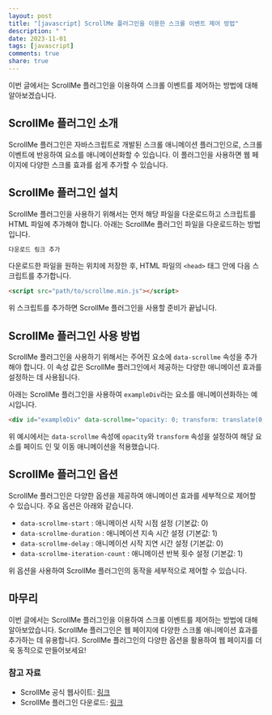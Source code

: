 ```yaml
---
layout: post
title: "[javascript] ScrollMe 플러그인을 이용한 스크롤 이벤트 제어 방법"
description: " "
date: 2023-11-01
tags: [javascript]
comments: true
share: true
---
```


이번 글에서는 ScrollMe 플러그인을 이용하여 스크롤 이벤트를 제어하는 방법에 대해 알아보겠습니다.

## ScrollMe 플러그인 소개

ScrollMe 플러그인은 자바스크립트로 개발된 스크롤 애니메이션 플러그인으로, 스크롤 이벤트에 반응하여 요소를 애니메이션화할 수 있습니다. 이 플러그인을 사용하면 웹 페이지에 다양한 스크롤 효과를 쉽게 추가할 수 있습니다.

## ScrollMe 플러그인 설치

ScrollMe 플러그인을 사용하기 위해서는 먼저 해당 파일을 다운로드하고 스크립트를 HTML 파일에 추가해야 합니다. 아래는 ScrollMe 플러그인 파일을 다운로드하는 방법입니다.

```markdown
다운로드 링크 추가
```

다운로드한 파일을 원하는 위치에 저장한 후, HTML 파일의 `<head>` 태그 안에 다음 스크립트를 추가합니다.

```html
<script src="path/to/scrollme.min.js"></script>
```

위 스크립트를 추가하면 ScrollMe 플러그인을 사용할 준비가 끝납니다.

## ScrollMe 플러그인 사용 방법

ScrollMe 플러그인을 사용하기 위해서는 주어진 요소에 `data-scrollme` 속성을 추가해야 합니다. 이 속성 값은 ScrollMe 플러그인에서 제공하는 다양한 애니메이션 효과를 설정하는 데 사용됩니다.

아래는 ScrollMe 플러그인을 사용하여 `exampleDiv`라는 요소를 애니메이션화하는 예시입니다.

```html
<div id="exampleDiv" data-scrollme="opacity: 0; transform: translate(0, 100px);"></div>
```

위 예시에서는 `data-scrollme` 속성에 `opacity`와 `transform` 속성을 설정하여 해당 요소를 페이드 인 및 이동 애니메이션을 적용했습니다.

## ScrollMe 플러그인 옵션

ScrollMe 플러그인은 다양한 옵션을 제공하여 애니메이션 효과를 세부적으로 제어할 수 있습니다. 주요 옵션은 아래와 같습니다.

- `data-scrollme-start` : 애니메이션 시작 시점 설정 (기본값: 0)
- `data-scrollme-duration` : 애니메이션 지속 시간 설정 (기본값: 1)
- `data-scrollme-delay` : 애니메이션 시작 지연 시간 설정 (기본값: 0)
- `data-scrollme-iteration-count` : 애니메이션 반복 횟수 설정 (기본값: 1)

위 옵션을 사용하여 ScrollMe 플러그인의 동작을 세부적으로 제어할 수 있습니다.

## 마무리

이번 글에서는 ScrollMe 플러그인을 이용하여 스크롤 이벤트를 제어하는 방법에 대해 알아보았습니다. ScrollMe 플러그인은 웹 페이지에 다양한 스크롤 애니메이션 효과를 추가하는 데 유용합니다. ScrollMe 플러그인의 다양한 옵션을 활용하여 웹 페이지를 더욱 동적으로 만들어보세요!

### 참고 자료

- ScrollMe 공식 웹사이트: [링크](http://scrollme.nckprsn.com/)
- ScrollMe 플러그인 다운로드: [링크](http://scrollme.nckprsn.com/scrollme.min.js)